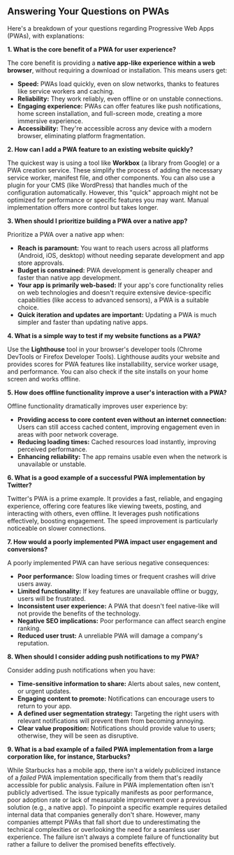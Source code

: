 ## Answering Your Questions on PWAs

Here's a breakdown of your questions regarding Progressive Web Apps (PWAs), with explanations:


**1. What is the core benefit of a PWA for user experience?**

The core benefit is providing a **native app-like experience within a web browser**, without requiring a download or installation.  This means users get:

* **Speed:** PWAs load quickly, even on slow networks, thanks to features like service workers and caching.
* **Reliability:** They work reliably, even offline or on unstable connections.
* **Engaging experience:** PWAs can offer features like push notifications, home screen installation, and full-screen mode, creating a more immersive experience.
* **Accessibility:** They're accessible across any device with a modern browser, eliminating platform fragmentation.

**2. How can I add a PWA feature to an existing website quickly?**

The quickest way is using a tool like **Workbox** (a library from Google) or a PWA creation service. These simplify the process of adding the necessary service worker, manifest file, and other components.  You can also use a plugin for your CMS (like WordPress) that handles much of the configuration automatically.  However, this "quick" approach might not be optimized for performance or specific features you may want.  Manual implementation offers more control but takes longer.

**3. When should I prioritize building a PWA over a native app?**

Prioritize a PWA over a native app when:

* **Reach is paramount:** You want to reach users across all platforms (Android, iOS, desktop) without needing separate development and app store approvals.
* **Budget is constrained:** PWA development is generally cheaper and faster than native app development.
* **Your app is primarily web-based:** If your app's core functionality relies on web technologies and doesn't require extensive device-specific capabilities (like access to advanced sensors), a PWA is a suitable choice.
* **Quick iteration and updates are important:**  Updating a PWA is much simpler and faster than updating native apps.


**4. What is a simple way to test if my website functions as a PWA?**

Use the **Lighthouse** tool in your browser's developer tools (Chrome DevTools or Firefox Developer Tools). Lighthouse audits your website and provides scores for PWA features like installability, service worker usage, and performance.  You can also check if the site installs on your home screen and works offline.

**5. How does offline functionality improve a user's interaction with a PWA?**

Offline functionality dramatically improves user experience by:

* **Providing access to core content even without an internet connection:** Users can still access cached content, improving engagement even in areas with poor network coverage.
* **Reducing loading times:** Cached resources load instantly, improving perceived performance.
* **Enhancing reliability:** The app remains usable even when the network is unavailable or unstable.


**6. What is a good example of a successful PWA implementation by Twitter?**

Twitter's PWA is a prime example. It provides a fast, reliable, and engaging experience, offering core features like viewing tweets, posting, and interacting with others, even offline.  It leverages push notifications effectively, boosting engagement.  The speed improvement is particularly noticeable on slower connections.

**7. How would a poorly implemented PWA impact user engagement and conversions?**

A poorly implemented PWA can have serious negative consequences:

* **Poor performance:** Slow loading times or frequent crashes will drive users away.
* **Limited functionality:** If key features are unavailable offline or buggy, users will be frustrated.
* **Inconsistent user experience:** A PWA that doesn't feel native-like will not provide the benefits of the technology.
* **Negative SEO implications:** Poor performance can affect search engine ranking.
* **Reduced user trust:** A unreliable PWA will damage a company's reputation.


**8. When should I consider adding push notifications to my PWA?**

Consider adding push notifications when you have:

* **Time-sensitive information to share:** Alerts about sales, new content, or urgent updates.
* **Engaging content to promote:**  Notifications can encourage users to return to your app.
* **A defined user segmentation strategy:**  Targeting the right users with relevant notifications will prevent them from becoming annoying.
* **Clear value proposition:** Notifications should provide value to users; otherwise, they will be seen as disruptive.


**9. What is a bad example of a failed PWA implementation from a large corporation like, for instance, Starbucks?**

While Starbucks has a mobile app, there isn't a widely publicized instance of a *failed* PWA implementation specifically from them that's readily accessible for public analysis.  Failure in PWA implementation often isn't publicly advertised.  The issue typically manifests as poor performance, poor adoption rate or lack of measurable improvement over a previous solution (e.g., a native app). To pinpoint a specific example requires detailed internal data that companies generally don't share.  However, many companies attempt PWAs that fall short due to underestimating the technical complexities or overlooking the need for a seamless user experience.  The failure isn't always a complete failure of functionality but rather a failure to deliver the promised benefits effectively.
